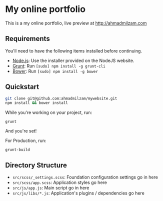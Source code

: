 # My online portfolio

This is a my online portfolio, live preview at http://ahmadmilzam.com

## Requirements

You'll need to have the following items installed before continuing.

  * [Node.js](http://nodejs.org): Use the installer provided on the NodeJS website.
  * [Grunt](http://gruntjs.com/): Run `[sudo] npm install -g grunt-cli`
  * [Bower](http://bower.io): Run `[sudo] npm install -g bower`

## Quickstart

```bash
git clone git@github.com:ahmadmilzam/mywebsite.git
npm install && bower install
```

While you're working on your project, run:

`grunt`

And you're set!

For Production, run:

`grunt-build`

## Directory Structure

  * `src/scss/_settings.scss`: Foundation configuration settings go in here
  * `src/scss/app.scss`: Application styles go here
  * `src/js/app.js`: Main script go in here
  * `src/js/libs/*.js`: Application's plugins / dependencies go here
